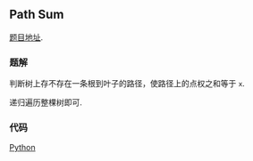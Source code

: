 ## Path Sum

[题目地址](https://oj.leetcode.com/problems/path-sum/).

### 题解

判断树上存不存在一条根到叶子的路径，使路径上的点权之和等于 `x`.

递归遍历整棵树即可.

### 代码

[Python](./sol.py)
